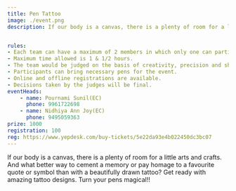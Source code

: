 ```yaml
---
title: Pen Tattoo
image: ./event.png
description: If our body is a canvas, there is a plenty of room for a little arts and crafts. And what better way to cement a memory or pay homage to a favourite quote or symbol than with a beautifully drawn tattoo? Get ready with amazing tattoo designs. Turn your pens magical!!   


rules: 
- Each team can have a maximum of 2 members in which only one can participate in the event.
- Maximum time allowed is 1 & 1/2 hours.
- The team would be judged on the basis of creativity, precision and sharpness of the drawing.
- Participants can bring necessary pens for the event.
- Online and offline registrations are available.
- Decisions taken by the judges will be final.
eventHeads:
    - name: Pournami Sunil(EC)
      phone: 9961722698
    - name: Nidhiya Ann Joy(EC)
      phone: 9495059363
prize: 1000
registration: 100
reg: https://www.yepdesk.com/buy-tickets/5e22da93e4b022450dc3bc07
---
```

If our body is a canvas, there is a plenty of room for a little arts and crafts. And what better way to cement a memory or pay homage to a favourite quote or symbol than with a beautifully drawn tattoo? Get ready with amazing tattoo designs. Turn your pens magical!!  
